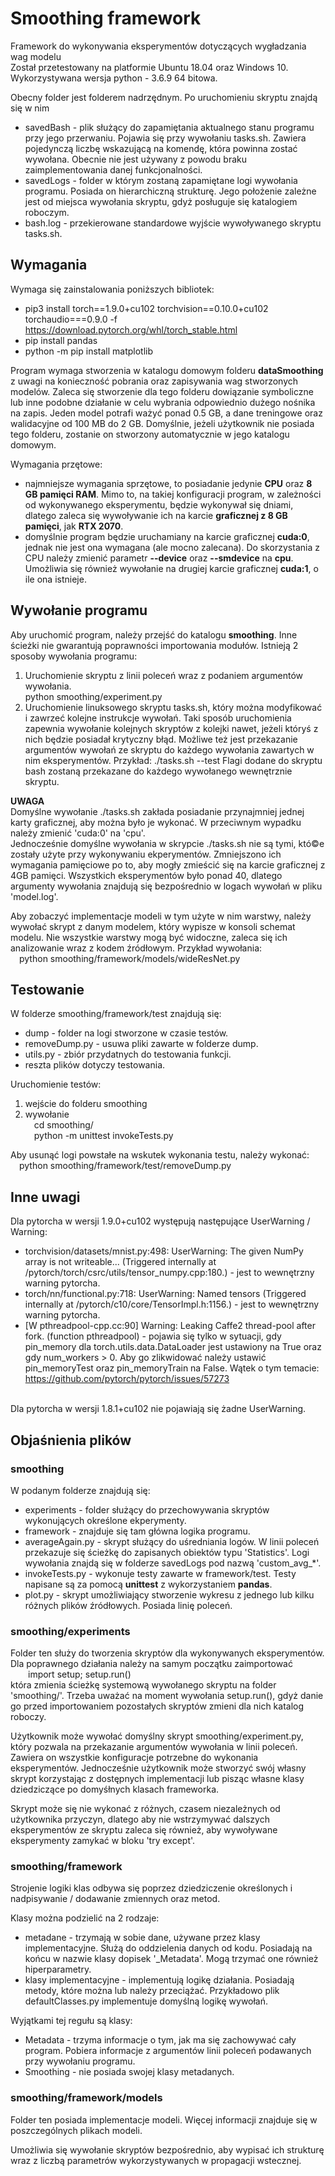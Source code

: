
# Smoothing framework

Framework do wykonywania eksperymentów dotyczących wygładzania wag modelu<br>
Został przetestowany na platformie Ubuntu 18.04 oraz Windows 10. Wykorzystywana wersja python - 3.6.9 64 bitowa.

Obecny folder jest folderem nadrzędnym. Po uruchomieniu skryptu znajdą się w nim
* savedBash - plik służący do zapamiętania aktualnego stanu programu przy jego przerwaniu. Pojawia się przy wywołaniu tasks.sh. Zawiera pojedynczą liczbę wskazującą na komendę, która powinna zostać wywołana. Obecnie nie jest używany z powodu braku zaimplementowania danej funkcjonalności.
* savedLogs - folder w którym zostaną zapamiętane logi wywołania programu. Posiada on hierarchiczną strukturę. Jego położenie zależne jest od miejsca wywołania skryptu, gdyż posługuje się katalogiem roboczym. 
* bash.log - przekierowane standardowe wyjście wywoływanego skryptu tasks.sh.

## Wymagania 

Wymaga się zainstalowania poniższych bibliotek:
* pip3 install torch==1.9.0+cu102 torchvision==0.10.0+cu102 torchaudio===0.9.0 -f https://download.pytorch.org/whl/torch_stable.html
* pip install pandas
* python -m pip install matplotlib

Program wymaga stworzenia w katalogu domowym folderu **dataSmoothing** z uwagi na konieczność pobrania oraz zapisywania wag stworzonych modelów.
Zaleca się stworzenie dla tego folderu dowiązanie symboliczne lub inne podobne działanie w celu wybrania odpowiednio dużego nośnika na zapis.
Jeden model potrafi ważyć ponad 0.5 GB, a dane treningowe oraz walidacyjne od 100 MB do 2 GB.
Domyślnie, jeżeli użytkownik nie posiada tego folderu, zostanie on stworzony automatycznie w jego katalogu domowym.

Wymagania przętowe:
* najmniejsze wymagania sprzętowe, to posiadanie jedynie **CPU** oraz **8 GB pamięci RAM**. Mimo to, na takiej konfiguracji program, w zależności od wykonywanego eksperymentu, będzie wykonywał się dniami, dlatego zaleca się wywoływanie ich na karcie **graficznej z 8 GB pamięci**, jak **RTX 2070**.
* domyślnie program będzie uruchamiany na karcie graficznej **cuda:0**, jednak nie jest ona wymagana (ale mocno zalecana). Do skorzystania z CPU należy zmienić parametr **--device** oraz **--smdevice** na **cpu**. Umożliwia się również wywołanie na drugiej karcie graficznej **cuda:1**, o ile ona istnieje.

## Wywołanie programu

Aby uruchomić program, należy przejść do katalogu **smoothing**. Inne ścieżki nie gwarantują poprawności importowania modułów.
Istnieją 2 sposoby wywołania programu:
1. Uruchomienie skryptu z linii poleceń wraz z podaniem argumentów wywołania. <br>
    python smoothing/experiment.py
2. Uruchomienie linuksowego skryptu tasks.sh, który można modyfikować i zawrzeć kolejne instrukcje wywołań. Taki sposób uruchomienia zapewnia wywołanie kolejnych skryptów z kolejki nawet, jeżeli któryś z nich będzie posiadał krytyczny błąd.
Możliwe też jest przekazanie argumentów wywołań ze skryptu do każdego wywołania zawartych w nim eksperymentów. Przykład:
    ./tasks.sh --test
Flagi dodane do skryptu bash zostaną przekazane do każdego wywołanego wewnętrznie skryptu.

__UWAGA__ <br>
Domyślne wywołanie ./tasks.sh zakłada posiadanie przynajmniej jednej karty graficznej, aby można było je wykonać. 
W przeciwnym wypadku należy zmienić 'cuda:0' na 'cpu'. <br>
Jednocześnie domyślne wywołania w skrypcie ./tasks.sh nie są tymi, któ©e zostały użyte przy wykonywaniu ekperymentów.
Zmniejszono ich wymagania pamięciowe po to, aby mogły zmieścić się na karcie graficznej z 4GB pamięci.
Wszystkich eksperymentów było ponad 40, dlatego argumenty wywołania znajdują się bezpośrednio w logach wywołań w pliku 'model.log'.


Aby zobaczyć implementacje modeli w tym użyte w nim warstwy, należy wywołać skrypt z danym modelem, który wypisze w konsoli schemat modelu. Nie wszystkie warstwy mogą być widoczne, zaleca się ich analizowanie wraz z kodem źródłowym.
Przykład wywołania: <br>
&emsp;python smoothing/framework/models/wideResNet.py

## Testowanie

W folderze smoothing/framework/test znajdują się:
* dump - folder na logi stworzone w czasie testów.
* removeDump.py - usuwa pliki zawarte w folderze dump.
* utils.py - zbiór przydatnych do testowania funkcji.
* reszta plików dotyczy testowania. 

Uruchomienie testów:
1. wejście do folderu smoothing <br>
2. wywołanie <br>
    &emsp;cd smoothing/ <br>
    &emsp;python -m unittest invokeTests.py

Aby usunąć logi powstałe na wskutek wykonania testu, należy wykonać: <br>
&emsp;python smoothing/framework/test/removeDump.py 

## Inne uwagi

Dla pytorcha w wersji 1.9.0+cu102 występują następujące UserWarning / Warning:
+ torchvision/datasets/mnist.py:498: UserWarning: The given NumPy array is not writeable... (Triggered internally at  /pytorch/torch/csrc/utils/tensor_numpy.cpp:180.) - jest to wewnętrzny warning pytorcha.
+ torch/nn/functional.py:718: UserWarning: Named tensors (Triggered internally at  /pytorch/c10/core/TensorImpl.h:1156.) - jest to wewnętrzny warning pytorcha.
+ [W pthreadpool-cpp.cc:90] Warning: Leaking Caffe2 thread-pool after fork. (function pthreadpool) - pojawia się tylko w sytuacji, gdy pin_memory dla torch.utils.data.DataLoader jest ustawiony na True oraz gdy num_workers > 0. Aby go zlikwidować należy ustawić pin_memoryTest oraz pin_memoryTrain na False. Wątek o tym temacie: https://github.com/pytorch/pytorch/issues/57273

<br>
Dla pytorcha w wersji 1.8.1+cu102 nie pojawiają się żadne UserWarning.


## Objaśnienia plików

### **smoothing**

W podanym folderze znajdują się:
* experiments - folder służący do przechowywania skryptów wykonujących określone ekperymenty.
* framework - znajduje się tam główna logika programu.
* averageAgain.py - skrypt służący do uśredniania logów. W linii poleceń przekazuje się ścieżkę do zapisanych obiektów typu 'Statistics'. Logi wywołania znajdą się w folderze savedLogs pod nazwą 'custom_avg_*'.
* invokeTests.py - wykonuje testy zawarte w framework/test. Testy napisane są za pomocą **unittest** z wykorzystaniem **pandas**.
* plot.py - skrypt umożliwiający stworzenie wykresu z jednego lub kilku różnych plików źródłowych. Posiada linię poleceń.

### **smoothing/experiments**

Folder ten służy do tworzenia skryptów dla wykonywanych eksperymentów.
Dla poprawnego działania należy na samym początku zaimportować <br>
&emsp;&emsp;import setup; setup.run()<br>
która zmienia ścieżkę systemową wywołanego skryptu na folder 'smoothing/'. Trzeba uważać na moment wywołania setup.run(), gdyż danie go przed importowaniem pozostałych skryptów zmieni dla nich katalog roboczy.

Użytkownik może wywołać domyślny skrypt smoothing/experiment.py, który pozwala na przekazanie argumentów wywołania w linii poleceń. Zawiera on wszystkie konfiguracje potrzebne do wykonania eksperymentów. Jednocześnie użytkownik może stworzyć swój własny skrypt korzystając z dostępnych implementacji lub pisząc własne klasy dziedziczące po domyśłnych klasach frameworka.

Skrypt może się nie wykonać z różnych, czasem niezależnych od użytkownika przyczyn, dlatego aby nie wstrzymywać dalszych eksperymentów ze skryptu zaleca się również, aby wywoływane eksperymenty zamykać w bloku 'try except'.

### **smoothing/framework**

Strojenie logiki klas odbywa się poprzez dziedziczenie określonych i nadpisywanie / dodawanie zmiennych oraz metod.

Klasy można podzielić na 2 rodzaje:
* metadane - trzymają w sobie dane, używane przez klasy implementacyjne. Służą do oddzielenia danych od kodu. Posiadają na końcu w nazwie klasy dopisek '_Metadata'. Mogą trzymać one również hiperparametry.
* klasy implementacyjne - implementują logikę działania. Posiadają metody, które można lub należy przeciążać. Przykładowo plik defaultClasses.py implementuje domyślną logikę wywołań.

Wyjątkami tej regułu są klasy:
* Metadata - trzyma informacje o tym, jak ma się zachowywać cały program. Pobiera informacje z argumentów linii poleceń podawanych przy wywołaniu programu.
* Smoothing - nie posiada swojej klasy metadanych.


### **smoothing/framework/models**

Folder ten posiada implementacje modeli. Więcej informacji znajduje się w poszczególnych plikach modeli.<br>

Umożliwia się wywołanie skryptów bezpośrednio, aby wypisać ich strukturę wraz z liczbą parametrów wykorzystywanych w propagacji wstecznej.

